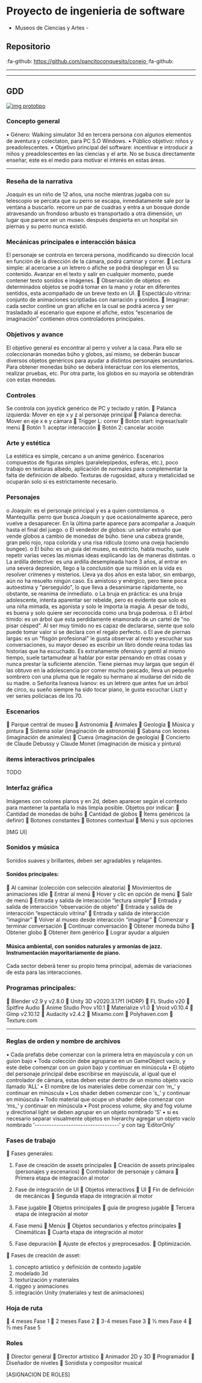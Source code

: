 # Proyecto de ingenieria de software
- Museos de Ciencias y Artes -
## Repositorio 
:fa-github: [https://github.com/pancitoconquesito/conejo ](https://github.com/pancitoconquesito/conejo  "https://github.com/pancitoconquesito/conejo "):fa-github:

------------

------------


## GDD

[![img prototipo](https://raw.githubusercontent.com/pancitoconquesito/conejo/main/_imgs/aw1.png "img prototipo")](https://raw.githubusercontent.com/pancitoconquesito/conejo/main/_imgs/aw1.png "img prototipo")
### Concepto general
•	Género: Walking simulator 3d en tercera persona con algunos elementos de aventura y colectaton, para PC S.O Windows.
•	Público objetivo: niños y preadolescentes.
•	Objetivo principal del software: incentivar e introducir a niños y preadolescentes en las ciencias y el arte. No se busca directamente enseñar, este es el medio para motivar el interés en estas áreas.

------------
### Reseña de la narrativa
Joaquín es un niño de 12 años, una noche mientras jugaba con su telescopio se percata que su perro se escapa, inmediatamente sale por la ventana a buscarlo.
recorre un par de cuadras y entra a un bosque donde atravesando un frondoso arbusto es transportado a otra dimensión, un lugar que parece ser un museo.
después despierta en un hospital sin piernas y su perro nunca existió.

### Mecánicas principales e interacción básica
El personaje se controla en tercera persona, modificando su dirección local en función de la dirección de la cámara, podrá caminar y correr.
	Lectura simple: al acercarse a un letrero o afiche se podrá desplegar en UI su contenido. Avanzar en el texto y salir en cualquier momento, puede contener texto sonidos e imágenes.
	Observación de objetos: en determinados objetos se podrá tomar en la mano y rotar en diferentes sentidos, esta acompañado de un breve texto en UI.
	Espectáculo vitrina: conjunto de animaciones scriptiadas con narración y sonidos.
	Imaginar: cada sector contine un gran afiche en la cual se podrá acerca y ser trasladado al escenario que expone el afiche, estos “escenarios de imaginación” contienen otros controladores principales. 
### Objetivos y avance
El objetivo general es encontrar al perro y volver a la casa.
Para ello se coleccionarán monedas búho y globos, así mismo, se deberán buscar diversos objetos genéricos para ayudar a distintos personajes secundarios.
Para obtener monedas búho se deberá interactuar con los elementos, realizar pruebas, etc. Por otra parte, los globos en su mayoría se obtendrán con estas monedas.
### Controles
Se controla con joystick genérico de PC y teclado y ratón.
	Palanca izquierda: Mover en eje x y z al personaje principal
	Palanca derecha: Mover en eje x e y cámara
	Trigger L: correr
	Botón start: ingresar/salir menú
	Botón 1: aceptar interacción
	Botón 2: cancelar acción

### Arte y estética
La estética es simple, cercano a un anime genérico. Escenarios compuestos de figuras simples (paralelepípedos, esferas, etc.), poco trabajo en texturas albedo, aplicación de normales para complementar la falta de definición de albedo. Texturas de rugosidad, altura y metalicidad se ocuparán solo si es estrictamente necesario.

### Personajes
o	Joaquín: es el personaje principal y es a quien controlamos.
o	Mantequilla: perro que busca Joaquín y que ocasionalmente aparece, pero vuelve a desaparecer. En la última parte aparece para acompañar a Joaquín hasta el final del juego.
o	El vendedor de globos: un señor extraño que vende globos a cambio de monedas de búho. tiene una cabeza grande, gran pelo rojo, ropa colorida y una risa ridícula (como una oveja haciendo bungee).
o	El búho: es un guía del museo, es estricto, habla mucho, suele repetir varias veces las mismas ideas explicando las de maneras distintas.
o	La ardilla detective: es una ardilla desempleada hace 3 años, al entrar en una severa depresión, llego a la conclusión que su misión en la vida es resolver crímenes y misterios. Lleva ya dos años en esta labor, sin embargo, aún no ha resuelto ningún caso. Es amistoso y enérgico, pero tiene poca autoestima y "perseguido", lo que lleva a desanimarse rápidamente, no obstante, se reanima de inmediato.
o	La bruja en práctica: es una bruja adolescente, intenta aparentar ser rebelde, pero es evidente que solo es una niña mimada, es agonista y solo le importa la magia. A pesar de todo, es buena y solo quiere ser reconocida como una bruja poderosa.
o	El árbol tímido: es un árbol que esta perdidamente enamorado de un cartel de "no pisar césped". Al ser muy tímido no es capaz de declararse, siente que solo puede tomar valor si se declara con el regalo perfecto.
o	El ave de piernas largas: es un "fisgón profesional" le gusta observar al resto y escuchar sus conversaciones, su mayor deseo es escribir un libro donde reúna todas las historias que ha escuchado. Es extrañamente ofensivo y gentil al mismo tiempo, suele tartamudear al hablar por estar pensando en otras cosas y nunca prestar la suficiente atención. Tiene piernas muy largas que según él las obtuvo en la adolescencia por comer mucho pescado, lleva un pequeño sombrero con una pluma que le regalo su hermano al mudarse del nido de su madre.
o	Señorita Ivanova Ivanov: es un letrero que antes fue un árbol de circo, su sueño siempre ha sido tocar piano, le gusta escuchar Liszt y ver series policiacas de los 70.

### Escenarios
	Parque central de museo
	Astronomía
	Animales
	Geología
	Música y pintura
	Sistema solar (imaginación de astronomía)
	Sabana con leones (imaginación de animales)
	Cueva (imaginación de geología)
	Concierto de Claude Debussy y Claude Monet (imaginación de música y pintura)

### ítems interactivos principales
TODO
### Interfaz gráfica
Imágenes con colores planos y en 2d, deben aparecer según el contexto para mantener la pantalla lo más limpia posible.
Objetos por indicar:
	Cantidad de monedas de búho
	Cantidad de globos
	Ítems genéricos (a definir)
	Botones constantes
	Botones contextual
	Menú y sus opciones

[IMG UI]

### Sonidos y música
Sonidos suaves y brillantes, deben ser agradables y relajantes.
#### Sonidos principales:
	Al caminar (colección con selección aleatoria)
	Movimientos de animaciones idle
	Entrar al menú
	Hover y clic en opción de menú
	Salir de menú
	Entrada y salida de interacción “lectura simple”
	Entrada y salida de interacción “observación de objeto”
	Entrada y salida de interacción “espectáculo vitrina”
	Entrada y salida de interacción “imaginar”
	Volver al museo desde interacción “imaginar”
	Comenzar y terminar conversación
	Continuar conversación
	Obtener moneda búho
	Obtener globo
	Obtener ítem genérico
	Lograr ayudar a alguien
#### Música ambiental, con sonidos naturales y armonías de jazz. Instrumentación mayoritariamente de piano.
Cada sector deberá tener su propio tema principal, además de variaciones de esta para las interacciones.
### Programas principales:
	Blender v2.9 y v2.8.0
	Unity 3D v2020.3.17f1 (HDRP)
	FL Studio v20
	Spitfire Audio
	Anime Studio Prov v10.1
	Materialize v1.0
	Vroid v0.10.4
	Gimp v2.10.12
	Audacity v2.4.2
	Mixamo.com
	Polyhaven.com
	Texture.com

------------



### Reglas de orden y nombre de archivos
•	Cada prefabs debe comenzar con la primera letra en mayúscula y con un guion bajo
•	Toda colección debe agruparse en un GameObject vacío, y este debe comenzar con un guion bajo y continuar en minúscula
•	El objeto del personaje principal debe escribirse en mayúscula, al igual que el controlador de cámara, estas deben estar dentro de un mismo objeto vacío llamado ‘ALL’
•	El nombre de los materiales debe comenzar con ‘m_’ y continuar en minúscula
•	Los shader deben comenzar con ‘s_’ y continuar en minúscula
•	Todo material que ocupe un shader debe comenzar con ‘ms_’ y continuar en minúscula
•	Post process volume, sky and fog volume y directional light se deben agrupar en un objeto nombrado ‘S’
•	si es necesario separar visualmente objetos en hierarchy agregar un objeto vacío nombrado ‘-----------------------------------‘ y con tag ‘EditorOnly’


### Fases de trabajo
	Fases generales:
1.	Fase de creación de assets principales
	Creación de assets principales (personajes y escenarios)
	Controlador de personaje y cámara
	Primera etapa de integración al motor

2.	Fase de integración de UI
	Objetos interactivos
	UI
	Fin de definición de mecánicas
	Segunda etapa de integración al motor

3.	Fase jugable
	Objetos principales
	guía de progreso jugable
	Tercera etapa de integración al motor


4.	Fase menú
	Menús 
	Objetos secundarios y efectos principales
	Cinemáticas 
	Cuarta etapa de integración al motor


5.	Fase depuración
	Ajuste de efectos y preprocesados.
	Optimización.

	Fases de creación de asset:
1.	concepto artístico y definición de contexto jugable
2.	modelado 3d
3.	texturización y materiales
4.	riggeo y animaciones
5.	integración Unity (materiales y test de animaciones)


### Hoja de ruta
	4 meses Fase 1
	2 meses Fase 2
	3-4 meses Fase 3
	½ mes Fase 4
	½ mes Fase 5
### Roles
	Director general
	Director artístico
	Animador 2D y 3D
	Programador
	Diseñador de niveles
	Sonidista y compositor musical

[ASIGNACION DE ROLES]
